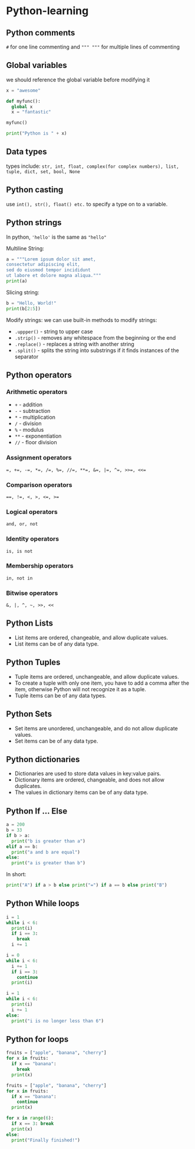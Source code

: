 # Python-learning

## Python comments
```#``` for one line commenting and ```""" """``` for multiple lines of commenting

## Global variables
we should reference the global variable before modifying it
``` python
x = "awesome"

def myfunc():
  global x
  x = "fantastic"

myfunc()

print("Python is " + x)
```

## Data types
types include: ```str, int, float, complex(for complex numbers), list, tuple, dict, set, bool, None```

## Python casting
use ```int(), str(), float() etc.``` to specify a type on to a variable.

## Python strings
In python, ```'hello'``` is the same as ```"hello"```

Multiline String:
``` python
a = """Lorem ipsum dolor sit amet,
consectetur adipiscing elit,
sed do eiusmod tempor incididunt
ut labore et dolore magna aliqua."""
print(a)
```

Slicing string:
``` python
b = "Hello, World!"
print(b[2:5])
```

Modify strings:
we can use built-in methods to modify strings:
- ```.uppper()``` - string to upper case
- ```.strip()``` -  removes any whitespace from the beginning or the end
- ```.replace()``` - replaces a string with another string
- ```.split()``` - splits the string into substrings if it finds instances of the separator

## Python operators

### Arithmetic operators
- ```+``` - addition
- ```-``` - subtraction
- ```*``` - multiplication
- ```/``` - division
- ```%``` - modulus
- ```**``` - exponentiation
- ```//``` - floor division

### Assignment operators
```
=, +=, -=, *=, /=, %=, //=, **=, &=, |=, ^=, >>=, <<=
```

### Comparison operators
```
==, !=, <, >, <=, >=
```

### Logical operators
```
and, or, not
```

### Identity operators
```
is, is not
```

### Membership operators
```
in, not in
```

### Bitwise operators
```
&, |, ^, ~, >>, <<
```

## Python Lists
- List items are ordered, changeable, and allow duplicate values.
- List items can be of any data type.

## Python Tuples
- Tuple items are ordered, unchangeable, and allow duplicate values.
- To create a tuple with only one item, you have to add a comma after the item, otherwise Python will not recognize it as a tuple.
- Tuple items can be of any data types.

## Python Sets
- Set items are unordered, unchangeable, and do not allow duplicate values.
- Set items can be of any data type.

## Python dictionaries
- Dictionaries are used to store data values in key:value pairs.
- Dictionary items are ordered, changeable, and does not allow duplicates.
- The values in dictionary items can be of any data type.

## Python If ... Else
``` python
a = 200
b = 33
if b > a:
  print("b is greater than a")
elif a == b:
  print("a and b are equal")
else:
  print("a is greater than b")
```
In short:
``` python
print("A") if a > b else print("=") if a == b else print("B")
```

## Python While loops
``` python
i = 1
while i < 6:
  print(i)
  if i == 3:
    break
  i += 1
```
``` python
i = 0
while i < 6:
  i += 1
  if i == 3:
    continue
  print(i)
```
``` python
i = 1
while i < 6:
  print(i)
  i += 1
else:
  print("i is no longer less than 6")
```

## Python for loops
``` python
fruits = ["apple", "banana", "cherry"]
for x in fruits:
  if x == "banana":
    break
  print(x)
```
``` python
fruits = ["apple", "banana", "cherry"]
for x in fruits:
  if x == "banana":
    continue
  print(x)
```
``` python
for x in range(6):
  if x == 3: break
  print(x)
else:
  print("Finally finished!")
```
